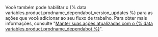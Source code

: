 Você também pode habilitar o {% data variables.product.prodname_dependabot_version_updates %} para as ações que você adicionar ao seu fluxo de trabalho. Para obter mais informações, consulte "[Manter suas ações atualizadas com o {% data variables.product.prodname_dependabot %}](/github/administering-a-repository/keeping-your-actions-up-to-date-with-dependabot)".
